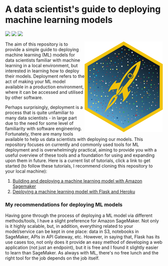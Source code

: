 # A data scientist's guide to deploying machine learning models

![](https://img.shields.io/badge/-tutorial-informational)
![](https://img.shields.io/badge/-machine--learning-important)
![](https://img.shields.io/badge/-aws-lightgrey)

<img align="right" src="docs/img/ml-deploy.png" width="250">

The aim of this repository is to provide a simple guide to deploying machine learning (ML) models for data scientists familiar with machine learning in a local environment, but interested in learning how to deploy their models. Deployment refers to the act of making your ML model available in a production environment, where it can be accessed and utilised by other software.

Perhaps surprisingly, deployment is a process that is quite unfamiliar to many data scientists - in large part due to the need for some level of familiarity with software engineering. Fortunately, there are many tools available to help us data scientists with deploying our models. This repository focuses on currently and commonly used tools for ML deployment and is overwhelmingly practical, aiming to provide you with a useful overview of these tools and a foundation for using and expanding upon them in future. Here is a current list of tutorials, click a link to get started (to follow these tutorials, I recommend cloning this repository to your local machine):

1. [Building and deploying a machine learning model with Amazon Sagemaker](deploy-with-sagemaker.ipynb)
2. [Deploying a machine learning model with Flask and Heroku](deploy-with-flask.ipynb)

### My recommendations for deploying ML models

Having gone through the process of deploying a ML model via different methods/tools, I have a slight preference for Amazon SageMaker. Not only is it highly scalable, but, in addition, everything related to your model/service can be kept in one place: data in S3, notebooks in SageMaker, APIs in API Gateway, etc. However, in saying that, Flask has its use cases too, not only does it provide an easy method of developing a web application (not just an endpoint), but it is free and I found it slightly easier to learn than SageMaker. As always with ML, there's no free lunch and the right tool for the job depends on the job itself.

